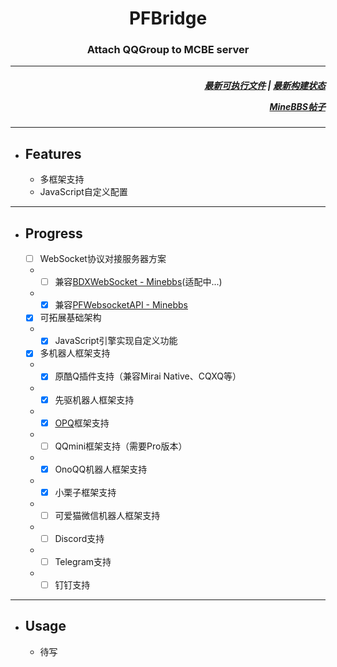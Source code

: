 
<div align="center">
    <h1>PFBridge</h1>
    <h3>Attach QQGroup to MCBE server</h3>
</div>

---

<div align="right">
<h5>
<a href="https://github.com/littlegao233/PFBridge/releases">最新可执行文件</a>
|
<a href="https://dev.azure.com/gaoxinhong2004/PFBridge/_build?definitionId=2">最新构建状态</a>

<a href="https://www.minebbs.com/resources/1975/">MineBBS帖子</a>

</div>

---
- ## Features
   - 多框架支持
   - JavaScript自定义配置
---
- ## Progress
    - [ ] WebSocket协议对接服务器方案
    - - [ ] 兼容[BDXWebSocket - Minebbs](https://www.minebbs.com/threads/3537/)(适配中...)
    - - [x] 兼容[PFWebsocketAPI - Minebbs](https://www.minebbs.com/resources/1632/)
    - [x] 可拓展基础架构
    - - [x] JavaScript引擎实现自定义功能
    - [x] 多机器人框架支持
    - - [x] 原酷Q插件支持（兼容Mirai Native、CQXQ等）
    - - [x] 先驱机器人框架支持
    - - [x] [OPQ](https://github.com/OPQBOT/OPQ)框架支持
    - - [ ] QQmini框架支持（需要Pro版本）
    - - [X] OnoQQ机器人框架支持
    - - [X] 小栗子框架支持
    - - [ ] 可爱猫微信机器人框架支持
    - - [ ] Discord支持
    - - [ ] Telegram支持
    - - [ ] 钉钉支持
---
- ## Usage
   - 待写
